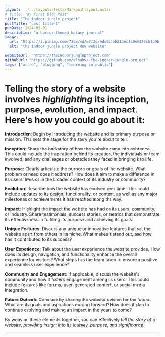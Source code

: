 ```yaml
---
layout: ../../layouts/tests/Markpostlayout.astro
# title: "My First Blog Post"
title: "The indoor jungle project"
postTitle: "post title 1"
pubDate: 2024-02-01
description: "a horror-themed botany journal"
image:
  url: "https://i.pinimg.com/736x/ed/e8/3c/ede83ceb813ecf60eb328c61b9bf3063.jpg"
  alt: "the indoor jungle project dev website"

websiteUrl: "https://theindoorjungleproject.com"
githubUrl: "https://github.com/elsahv/-the-indoor-jungle-project"
tags: ["astro", "blogging", "learning in public"]
---
```


# Telling the story of a website involves _highlighting_ its **inception, purpose, evolution, and impact**. Here's how you could go about it:

**Introduction**: Begin by introducing the website and its primary purpose or mission. This sets the stage for the story you're about to tell.

**Inception**: Share the backstory of how the website came into existence. This could include the inspiration behind its creation, the individuals or team involved, and any challenges or obstacles they faced in bringing it to life.

**Purpose**: Clearly articulate the purpose or goals of the website. What problem or need does it address? How does it aim to make a difference in its users' lives or in the broader context of its industry or community?

**Evolution**: Describe how the website has evolved over time. This could include updates to its design, functionality, or content, as well as any major milestones or achievements it has reached along the way.

**Impact**: Highlight the impact the website has had on its users, community, or industry. Share testimonials, success stories, or metrics that demonstrate its effectiveness in fulfilling its purpose and achieving its goals.

**Unique Features**: Discuss any unique or innovative features that set the website apart from others in its niche. What makes it stand out, and how has it contributed to its success?

**User Experience**: Talk about the user experience the website provides. How does its design, navigation, and functionality enhance the overall experience for visitors? What steps has the team taken to ensure a positive and seamless user experience?

**Community and Engagement**: If applicable, discuss the website's community and how it fosters engagement among its users. This could include features like forums, user-generated content, or social media integration.

**Future Outlook**: Conclude by sharing the website's vision for the future. What are its goals and aspirations moving forward? How does it plan to continue evolving and making an impact in the years to come?

By weaving these elements together, you can effectively _tell the story of a website, providing insight into its journey, purpose, and significance_.

---
